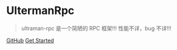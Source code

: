 # UltermanRpc

> ultraman-rpc 是一个简陋的 RPC 框架!!! 性能不详，bug 不详!!!

[GitHub](https://github.com/zhangyingwei/ultraman-rpc)
[Get Started](?id=ultraman-rpc)